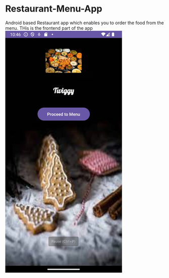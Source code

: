 # Restaurant-Menu-App
Android based Restaurant app which enables you to order the food from the menu. THis is the frontend part of the app
[![Video Thumbnail](./Screenshot%202025-04-02%20222240.png)](./demo.mp4)
